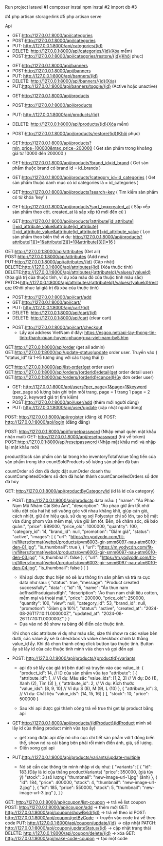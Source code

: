 Run project laravel
#1
composer instal
npm instal
#2
import db
#3

 <!--  -->

#4
php artisan storage:link
#5
php artisan serve

Api

<!-- Categories -->

-   GET:http://127.0.0.1:8000/api/categories
-   POST:http://127.0.0.1:8000/api/categories
-   PUT: http://127.0.0.1:8000/api/categories/{id}
-   DELETE: http://127.0.0.1:8000/api/categories/{id}(Xóa mềm)
-   POST:http://127.0.0.1:8000/api/categories/restore/{id}(Khôi phục)

<!-- Banners -->

-   GET:http://127.0.0.1:8000/api/banners
-   POST:http://127.0.0.1:8000/api/banners
-   PUT: http://127.0.0.1:8000/api/banners/{id}
-   DELETE: http://127.0.0.1:8000/api/banners/{id}(Xóa)
-   PUT:http://127.0.0.1:8000/api/banners/toggle/{id} (Active hoặc unactive)

<!-- Products -->

-   GET:http://127.0.0.1:8000/api/products
-   POST:http://127.0.0.1:8000/api/products
-   PUT: http://127.0.0.1:8000/api/products/{id}
-   DELETE: http://127.0.0.1:8000/api/products/{id}(Xóa mềm)
-   POST:http://127.0.0.1:8000/api/products/restore/{id}(Khôi phục)

-   GET:http://127.0.0.1:8000/api/products?min_price=100000&max_price=200000 ( Get sản phẩm trong khoảng giá từ 10000 đến 200000 )
-   GET:http://127.0.0.1:8000/api/products?brand_id=id_brand ( Get sản phẩm thuộc brand có brand id = id_brands )
-   GET:http://127.0.0.1:8000/api/products?category_id=id_categories ( Get sản phẩm thuộc danh mục có id categories là = id_categories )
-   GET:http://127.0.0.1:8000/api/products?search=key ( Tìm kiếm sản phẩm có từ khóa 'key' )
-   GET:http://127.0.0.1:8000/api/products?sort_by=created_at ( Sắp xếp sản phẩm theo cột. created_at là sắp xếp từ mới đến cũ )
-   GET:http://127.0.0.1:8000/api/products?attribute[id_attribute][]=id_attribute_value&attribute[id_attribute][]=id_attribute_value&attribute[id_attribute][]=id_attribute_value ( Lọc sản phẩm theo biến thể  ví dụ: http://127.0.0.1:8000/api/products?attribute[1][]=1&attribute[2][]=10&attribute[3][]=16 )


<!-- Attribute -->
GET:http://127.0.0.1:8000/api/attributes (Get all)
POST:http://127.0.0.1:8000/api/attributes (Add new)
PUT:http://127.0.0.1:8000/api/attributes/{id} (Cập nhật)
DELETE:http://127.0.0.1:8000/api/attributes/{id} (Xóa thuộc tính)
DELETE:http://127.0.0.1:8000/api/attributes/{attributeId}/values/{valueId} (Xóa giá trị của thuộc tính, ví dụ xóa màu đỏ của thuộc tính màu sắc)
PATCH:http://127.0.0.1:8000/api/attributes/{attributeId}/values/{valueId}/restore (Khôi phục lại giá trị đã xóa của thuộc tính)

<!-- Cart -->

-   POST:http://127.0.0.1:8000/api/cart/add
-   GET:http://127.0.0.1:8000/api/cart/
-   PUT: http://127.0.0.1:8000/api/cart/{id}
-   DELETE: http://127.0.0.1:8000/api/cart/{id}
-   DELETE: http://127.0.0.1:8000/api/cart (clear cart)

<!-- Checkout -->

-   POST:http://127.0.0.1:8000/api/cart/checkout
    -   Lấy api address VietNam ở đây: https://esgoo.net/api-lay-thong-tin-tinh-thanh-quan-huyen-phuong-xa-viet-nam-bv5.htm


<!-- order -->
 GET:http://127.0.0.1:8000/api/order (get all admin)
 GET:http://127.0.0.1:8000/api/update-status(update order user. 
 Truyền vào {
  "status_id" từ 1->5 tương ứng với các trạng thái
})

 GET:http://127.0.0.1:8000/api/list-order(get order user)
 GET:http://127.0.0.1:8000/api/orders/{orderId}/detail(get order detail user)
 GET:http://127.0.0.1:8000/api/orders/{orderId}/cancel(Hủy đơn order user)

<!-- User -->

-   GET: http://127.0.0.1:8000/api/users?per_page=1&page=1&keyword (per_page số lượng bản ghi trên mỗi trang, page = 1 trang 1 page = 2 trang 2, keyword giá trị tìm kiếm)
-   POST:http://127.0.0.1:8000/api/user/add (thêm mới người dùng)
-   PUT: http://127.0.0.1:8000/api/user/update (cập nhật người dùng)

<!-- Auth -->
POST: http://127.0.0.1:8000/api/register (đăng kí)
POST: http://127.0.0.1:8000/api/login (đăng đăng)

<!-- Resetpassword -->
POST: http://127.0.0.1:8000/api/forgetpassword (Nhập email quên mật khẩu nhận mail)
GET: http://127.0.0.1:8000/api/resetpassword (trả vể token)
POST:http://127.0.0.1:8000/api/resetpassword (Nhập mật khẩu mới và nhập lại mật khẩu mới)

<!-- Dashboard -->
productStock sản phẩm còn lại trong kho
inventoryTotalValue tổng tiền của sản phẩm trong kho
countSoldProducts số lượng sản phẩm đã bán

countOrder số đơn đã được đặt
sumOrder doanh thu
countCompletedOrders số đơn đã hoàn thành
countCancelledOrders số đơn đã hủy

GET: http://127.0.0.1:8000/api/productByCategory/id (id là id của category)


<!----------------------- Biến thể ---------------------------->

<!-- Api thứ nhất để lưu các thông tin cơ bản của sản phẩm -->
- POST: http://127.0.0.1:8000/api/products
    data mẫu:
    {
    "name": "Áo Phao Nam Mũ Nhám Cài Siêu Ấm",
    "description": "Áo phao giữ ấm tốt nhờ kiểu dệt của hai hệ sợi vuông góc với nhau khăng khít, giúp cản gió, cách nhiệt, giữ ấm hiệu quả. sử dụng sợi Polyester chi số lớn, tạo bề mặt vừa đứng phom vừa mềm mại, vừa giữ ấm tốt. Bền, dễ chăm sóc, dễ bảo quản.",
    "price": 989000,
    "price_old": 1000000,
    "quantity": 100,
    "category_id": 14,
    "brand_id": null,
    "promotion": "Giảm giá",
    "status": "active",
    "images": [
        {
            "url": "https://m.yodycdn.com/fit-in/filters:format(webp)/products/pvm6003-gir-smm6097-nau-atm6010-den-01.jpg",
            "is_thumbnail": true
        },
        {
            "url": "https://m.yodycdn.com/fit-in/filters:format(webp)/products/pvm6003-gir-smm6097-nau-atm6010-den-03.jpg",
            "is_thumbnail": false
        },
        {
            "url": "https://m.yodycdn.com/fit-in/filters:format(webp)/products/pvm6003-gir-smm6097-nau-atm6010-den-04.jpg",
            "is_thumbnail": false
        }
    ]
}

   + Khi api được thực hiện nó sẽ lưu thông tin sản phẩm và trả ra cục data như sau:
   {
    "status": true,
    "message": "Product created successfully",
    "data": {
        "id": 15,
        "name": "Áo thun nam àdfhsdifhsduiguisdfgh",
        "description": "Áo thun nam chất liệu cotton, mềm mại và thoải mái.",
        "price": 200000,
        "price_old": 250000,
        "quantity": 100,
        "view": null,
        "category_id": 53,
        "brand_id": null,
        "promotion": "Giảm giá 10%",
        "status": "active",
        "created_at": "2024-08-26T17:10:11.000000Z",
        "updated_at": "2024-08-26T17:10:11.000000Z"
            }
    }
    + Dựa vào nó để show ra bảng để điền các thuộc tính.

    Khi chọn các attribute ví dụ như màu sắc, size thì show ra các value bên dưới, các value ấy sẽ là checkbox và value checkbox chính là thằng value_id ấy. Khi đã chọn thành công click button tạo thuộc tính.
    Button ấy sẽ lấy id của các thuộc tính mình vừa chọn và gọi đến api
- POST: http://127.0.0.1:8000/api/products/{productId}/variants
    + api đó sẽ lấy các giá trị bên dưới và truyền vào các value_id:
    {
    "product_id": 14,  // ID của sản phẩm vừa tạo
    "attribute": [
        {
            "attribute_id": 1,  // Ví dụ: Màu sắc
            "value_ids": [1,2, 3]  // Ví dụ: Đỏ (1), Xanh (2), Tím (3)
        },
        {
            "attribute_id": 2,  // Ví dụ: Kích thước
            "value_ids": [8, 9, 10]  // Ví dụ: S (8), M (9), L (10)
        },
        {
            "attribute_id": 3, // Ví dụ: Chất liệu
            "value_ids": [14, 15, 16] 
        }
                    ],
        "stock": 10,
        "price": 500000
    }

    + Sau khi api được gọi thành công trả về true thì get lại product bằng api 
- GET:http://127.0.0.1:8000/api/products/{idProduct}(idProduct mình sẽ lấy id của thằng product mình vừa tạo ấy)

    + get xong được api đấy nó cho cục chi tiết sản phẩm với 1 đống biến thể, show nó ra cái bảng bên phải rồi mình điền ảnh, giá, số lượng.
    + Điền xong gọi api
- PUT:http://127.0.0.1:8000/api/products/variants/update-multiple
    + Nó sẽ cần các thông tin mình nhập ví dụ như:
    {
    "variants": [
        {
            "id": 183,(Đây là id của thằng productVariants)
            "price": 350000, (giá tùy ý)
            "stock": 3,(số lượng)
            "thumbnail": "new-image-url-1.jpg" (ảnh)
        },
        {
            "id": 184,
            "price": 400000,
            "stock": 4,
            "thumbnail": "new-image-url-2.jpg"
        },
        {
            "id": 185,
            "price": 550000,
            "stock": 5,
            "thumbnail": "new-image-url-3.jpg"
        },
    ]
}


GET: http://127.0.0.1:8000/api/coupon/list-coupon -> trả về list coupon
POST: http://127.0.0.1:8000/api/coupon/add -> thêm mới
GET: http://127.0.0.1:8000/api/coupon/showById/{id} -> trả về theo id
POST: http://127.0.0.1:8000/api/coupon/getByCode -> truyền vào code trả về theo code
PUT: http://127.0.0.1:8000/api/coupon/update/{id} -> cập nhật
PATCH: http://127.0.0.1:8000/api/coupon/updateStatus/{id} -> cập nhật trạng thái
DELETE: http://127.0.0.1:8000/api/coupon/delete/{id} -> xóa
GET: http://127.0.0.1:8000/api/make-code-coupon -> tạo một code